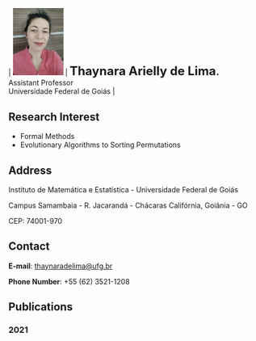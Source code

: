 | <img src="foto.jpg" alt="drawing" width="100"/> | <font size="+2">**Thaynara Arielly de Lima**.</font><br>Assistant Professor<br>Universidade Federal de Goiás |


## Research Interest

- Formal Methods
- Evolutionary Algorithms to Sorting Permutations

## Address

Instituto de Matemática e Estatística - Universidade Federal de Goiás

Campus Samambaia - R. Jacarandá - Chácaras Califórnia, Goiânia - GO

CEP: 74001-970

## Contact
**E-mail**: thaynaradelima@ufg.br

**Phone Number**: +55 (62) 3521-1208

## Publications

### 2021


